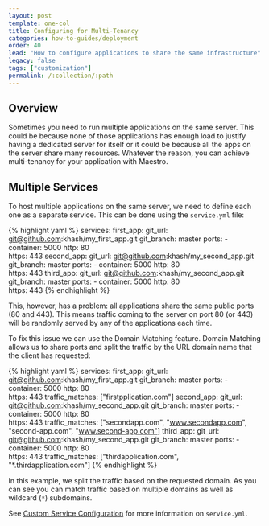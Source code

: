 ```yaml
---
layout: post
template: one-col
title: Configuring for Multi-Tenancy
categories: how-to-guides/deployment
order: 40
lead: "How to configure applications to share the same infrastructure"
legacy: false
tags: ["customization"]
permalink: /:collection/:path
---
```


## Overview

Sometimes you need to run multiple applications on the same server. This could be because none of those applications has enough load to justify having a dedicated server for itself or it could be because all the apps on the server share many resources. Whatever the reason, you can achieve multi-tenancy for your application with Maestro.

## Multiple Services

To host multiple applications on the same server, we need to define each one as a separate service. This can be done using the `service.yml` file:

{% highlight yaml %}
services:
  first_app:
    git_url: git@github.com:khash/my_first_app.git
    git_branch: master
    ports:
    - container: 5000
      http: 80  
      https: 443
  second_app:
    git_url: git@github.com:khash/my_second_app.git
    git_branch: master
    ports:
    - container: 5000
      http: 80  
      https: 443
  third_app:
    git_url: git@github.com:khash/my_second_app.git
    git_branch: master
    ports:
    - container: 5000
      http: 80  
      https: 443
{% endhighlight %}

This, however, has a problem: all applications share the same public ports (80 and 443). This means traffic coming to the server on port 80 (or 443) will be randomly served by any of the applications each time.

To fix this issue we can use the Domain Matching feature. Domain Matching allows us to share ports and split the traffic by the URL domain name that the client has requested:

{% highlight yaml %}
services:
  first_app:
    git_url: git@github.com:khash/my_first_app.git
    git_branch: master
    ports:
    - container: 5000
      http: 80  
      https: 443
    traffic_matches: ["firstpplication.com"]
  second_app:
    git_url: git@github.com:khash/my_second_app.git
    git_branch: master
    ports:
    - container: 5000
      http: 80  
      https: 443
    traffic_matches: ["secondapp.com", "www.secondapp.com", "second-app.com", "www.second-app.com"]
  third_app:
    git_url: git@github.com:khash/my_second_app.git
    git_branch: master
    ports:
    - container: 5000
      http: 80  
      https: 443
    traffic_matches: ["thirdapplication.com", "*.thirdapplication.com"]
{% endhighlight %}

In this example, we split the traffic based on the requested domain. As you can see you can match traffic based on multiple domains as well as wildcard (`*`) subdomains.

See [Custom Service Configuration](/maestro/how-to-guides/deployment/docker-service-configuration.html) for more information on `service.yml`.

